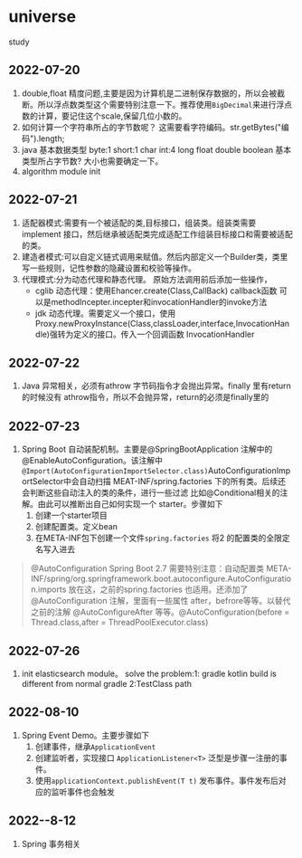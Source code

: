 # universe
study

## 2022-07-20
1. double,float 精度问题,主要是因为计算机是二进制保存数据的，所以会被截断。所以浮点数类型这个需要特别注意一下。推荐使用`BigDecimal`来进行浮点数的计算，要记住这个scale,保留几位小数的。
2. 如何计算一个字符串所占的字节数呢？ 这需要看字符编码。str.getBytes("编码").length;
3. java 基本数据类型 byte:1 short:1 char int:4 long float double boolean 基本类型所占字节数? 大小也需要确定一下。
4. algorithm module init

## 2022-07-21
1. 适配器模式:需要有一个被适配的类,目标接口，组装类。组装类需要implement 接口，然后继承被适配类完成适配工作组装目标接口和需要被适配的类。
2. 建造者模式:可以自定义链式调用来赋值。然后内部定义一个Builder类，类里写一些规则，记性参数的隐藏设置和校验等操作。
3. 代理模式:分为动态代理和静态代理。 原始方法调用前后添加一些操作，
    - cglib 动态代理：使用Ehancer.create(Class,CallBack) callback函数 可以是methodIncepter.incepter和invocationHandler的invoke方法
    - jdk 动态代理。需要定义一个接口，使用Proxy.newProxyInstance(Class,classLoader,interface,InvocationHandle)强转为定义的接口。传入一个回调函数 InvocationHandler

## 2022-07-22
1. Java 异常相关，必须有athrow 字节码指令才会抛出异常。finally 里有return 的时候没有 athrow指令，所以不会抛异常，return的必须是finally里的

## 2022-07-23
1. Spring Boot 自动装配机制。主要是@SpringBootApplication 注解中的@EnableAutoConfiguration。该注解中`@Import(AutoConfigurationImportSelector.class)`AutoConfigurationImportSelector中会自动扫描 MEAT-INF/spring.factories 下的所有类。后续还会判断这些自动注入的类的条件，进行一些过滤 比如@Conditional相关的注解。由此可以推断出自己如何实现一个 starter。步骤如下
    1. 创建一个starter项目
    2. 创建配置类。定义bean
    3. 在META-INF包下创建一个文件`spring.factories` 将2 的配置类的全限定名写入进去
> @AutoConfiguration Spring Boot 2.7 需要特别注意：自动配置类 META-INF/spring/org.springframework.boot.autoconfigure.AutoConfiguration.imports 放在这，之前的spring.factories 也适用。还添加了 @AutoConfiguration 注解，里面有一些属性 after，befrore等等。以替代之前的注解 @AutoConfigureAfter 等等。@AutoConfiguration(before = Thread.class,after = ThreadPoolExecutor.class)

## 2022-07-26
1. init elasticsearch module。 solve the problem:1: gradle kotlin build is different from normal gradle 2:TestClass path

## 2022-08-10
1. Spring Event Demo。主要步骤如下
    1. 创建事件，继承`ApplicationEvent`
    2. 创建监听者，实现接口 `ApplicationListener<T>` 泛型是步骤一注册的事件。
    3. 使用`applicationContext.publishEvent(T t)` 发布事件。事件发布后对应的监听事件也会触发


## 2022--8-12
1. Spring 事务相关